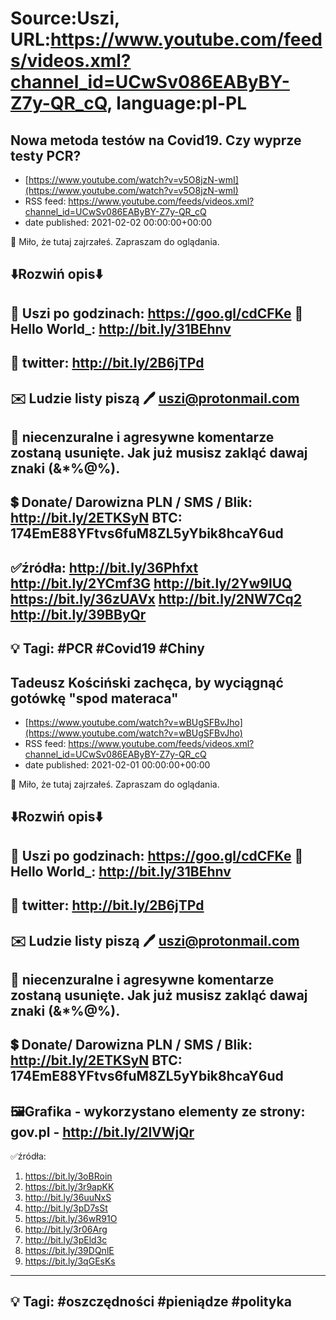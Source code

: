 # Source:Uszi, URL:https://www.youtube.com/feeds/videos.xml?channel_id=UCwSv086EAByBY-Z7y-QR_cQ, language:pl-PL

## Nowa metoda testów na Covid19. Czy wyprze testy PCR?
 - [https://www.youtube.com/watch?v=v5O8jzN-wmI](https://www.youtube.com/watch?v=v5O8jzN-wmI)
 - RSS feed: https://www.youtube.com/feeds/videos.xml?channel_id=UCwSv086EAByBY-Z7y-QR_cQ
 - date published: 2021-02-02 00:00:00+00:00

🤪 Miło, że tutaj zajrzałeś.  Zapraszam do oglądania.

⬇️Rozwiń opis⬇️
------------------------------------------------------------
👀 Uszi po godzinach: https://goo.gl/cdCFKe
👀 Hello World_: http://bit.ly/31BEhnv
------------------------------------------------------------
👀 twitter: http://bit.ly/2B6jTPd
------------------------------------------------------------
✉️ Ludzie listy piszą 
🖊️ uszi@protonmail.com
------------------------------------------------------------
👺 niecenzuralne i agresywne komentarze zostaną usunięte.  Jak już musisz zakląć dawaj znaki (&*%@%).
------------------------------------------------------------
💲 Donate/ Darowizna
PLN / SMS / Blik: http://bit.ly/2ETKSyN
BTC: 174EmE88YFtvs6fuM8ZL5yYbik8hcaY6ud
---------------------------------------------------------------
✅źródła:
http://bit.ly/36Phfxt
http://bit.ly/2YCmf3G
http://bit.ly/2Yw9lUQ
https://bit.ly/36zUAVx
http://bit.ly/2NW7Cq2
http://bit.ly/39BByQr
-------------------------------------------------------------
💡 Tagi: #PCR #Covid19 #Chiny
--------------------------------------------------------------

## Tadeusz Kościński zachęca, by wyciągnąć gotówkę "spod materaca"
 - [https://www.youtube.com/watch?v=wBUgSFBvJho](https://www.youtube.com/watch?v=wBUgSFBvJho)
 - RSS feed: https://www.youtube.com/feeds/videos.xml?channel_id=UCwSv086EAByBY-Z7y-QR_cQ
 - date published: 2021-02-01 00:00:00+00:00

🤪 Miło, że tutaj zajrzałeś.  Zapraszam do oglądania.

⬇️Rozwiń opis⬇️
------------------------------------------------------------
👀 Uszi po godzinach: https://goo.gl/cdCFKe
👀 Hello World_: http://bit.ly/31BEhnv
------------------------------------------------------------
👀 twitter: http://bit.ly/2B6jTPd
------------------------------------------------------------
✉️ Ludzie listy piszą 
🖊️ uszi@protonmail.com
------------------------------------------------------------
👺 niecenzuralne i agresywne komentarze zostaną usunięte.  Jak już musisz zakląć dawaj znaki (&*%@%).
------------------------------------------------------------
💲 Donate/ Darowizna
PLN / SMS / Blik: http://bit.ly/2ETKSyN
BTC: 174EmE88YFtvs6fuM8ZL5yYbik8hcaY6ud
---------------------------------------------------------------
🖼Grafika - wykorzystano elementy ze strony:
gov.pl - http://bit.ly/2lVWjQr
---------------------------------------------------------------
✅źródła:
1. https://bit.ly/3oBRoin
2. https://bit.ly/3r9apKK
3. http://bit.ly/36uuNxS
4. http://bit.ly/3pD7sSt
5. https://bit.ly/36wR91O
6. http://bit.ly/3r06Arg
7. http://bit.ly/3pEld3c
8. https://bit.ly/39DQnlE
9. https://bit.ly/3qGEsKs
-------------------------------------------------------------
💡 Tagi: #oszczędności #pieniądze #polityka
--------------------------------------------------------------

